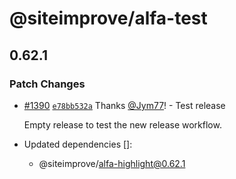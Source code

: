 # @siteimprove/alfa-test

## 0.62.1

### Patch Changes

- [#1390](https://github.com/Siteimprove/alfa/pull/1390) [`e78bb532a`](https://github.com/Siteimprove/alfa/commit/e78bb532a050bd393c441fa2094a7a4ee4e5693d) Thanks [@Jym77](https://github.com/Jym77)! - Test release

  Empty release to test the new release workflow.

- Updated dependencies []:
  - @siteimprove/alfa-highlight@0.62.1
